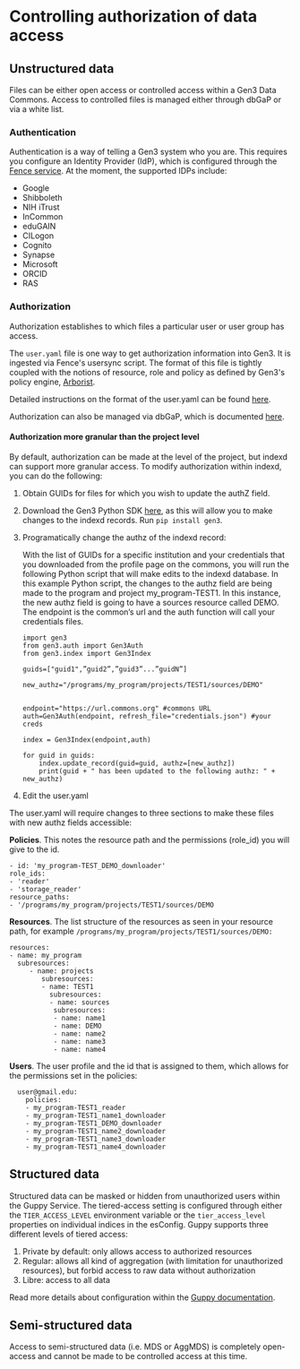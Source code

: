 
# Controlling authorization of data access

## Unstructured data
Files can be either open access or controlled access within a Gen3 Data Commons.  Access to controlled files is managed either through dbGaP or via a white list.



### Authentication

Authentication is a way of telling a Gen3 system who you are.  This requires you configure an Identity Provider (IdP), which is configured through the [Fence service][Fence]. At the moment, the supported IDPs include:   

  *  Google
  *  Shibboleth
  *  NIH iTrust
  *  InCommon
  *  eduGAIN
  *  CILogon
  *  Cognito
  *  Synapse
  *  Microsoft
  *  ORCID
  *  RAS


### Authorization

Authorization establishes to which files a particular user or user group has access.

The `user.yaml` file is one way to get authorization information into Gen3. It is ingested via Fence's usersync script. The format of this file is tightly coupled with the notions of resource, role and policy as defined by Gen3's policy engine, [Arborist][arborist].

Detailed instructions on the format of the user.yaml can be found [here][Fence user.yaml].

Authorization can also be managed via dbGaP, which is documented [here][dbGaP].

#### Authorization more granular than the project level

By default, authorization can be made at the level of the project, but indexd can support more granular access.  To modify authorization within indexd, you can do the following:

1. Obtain GUIDs for files for which you wish to update the authZ field.
2. Download the Gen3 Python SDK [here](https://github.com/uc-cdis/gen3sdk-python), as this will allow you to make changes to the indexd records. Run `pip install gen3`.
3. Programatically change the authz of the indexd record:

    With the list of GUIDs for a specific institution and your credentials that you downloaded from the profile page on the commons, you will run the following Python script that will make edits to the indexd database. In this example Python script, the changes to the authz field are being made to the program and project my_program-TEST1. In this instance, the new authz field is going to have a sources resource called DEMO. The endpoint is the common’s url and the auth function will call your credentials files.

    ```
    import gen3
    from gen3.auth import Gen3Auth
    from gen3.index import Gen3Index

    guids=["guid1",”guid2”,”guid3”...”guidN”]

    new_authz="/programs/my_program/projects/TEST1/sources/DEMO"


    endpoint="https://url.commons.org" #commons URL
    auth=Gen3Auth(endpoint, refresh_file="credentials.json") #your creds

    index = Gen3Index(endpoint,auth)

    for guid in guids:
        index.update_record(guid=guid, authz=[new_authz])
        print(guid + " has been updated to the following authz: " + new_authz)
    ```

4. Edit the user.yaml

The user.yaml will require changes to three sections to make these files with new authz fields accessible:

**Policies**. This notes the resource path and the permissions (role_id) you will give to the id.

```
- id: 'my_program-TEST_DEMO_downloader'
role_ids:
- 'reader'
- 'storage_reader'
resource_paths:
- '/programs/my_program/projects/TEST1/sources/DEMO
```

**Resources**. The list structure of the resources as seen in your resource path, for example
`/programs/my_program/projects/TEST1/sources/DEMO:`

```
resources:
- name: my_program
  subresources:
     - name: projects
    	subresources:
    	- name: TEST1
      	  subresources:
      	  - name: sources
           subresources:
           - name: name1
           - name: DEMO
           - name: name2
           - name: name3
           - name: name4
```

**Users**. The user profile and the id that is assigned to them, which allows for the permissions set in the policies:

```
  user@gmail.edu:
	policies:
	- my_program-TEST1_reader
	- my_program-TEST1_name1_downloader
	- my_program-TEST1_DEMO_downloader
	- my_program-TEST1_name2_downloader
	- my_program-TEST1_name3_downloader
	- my_program-TEST1_name4_downloader
```



## Structured data
Structured data can be masked or hidden from unauthorized users within the Guppy Service.  The tiered-access setting is configured through either the `TIER_ACCESS_LEVEL` environment variable or the `tier_access_level` properties on individual indices in the esConfig. Guppy supports three different levels of tiered access:

1. Private by default: only allows access to authorized resources
2. Regular: allows all kind of aggregation (with limitation for unauthorized resources), but forbid access to raw data without authorization
3. Libre: access to all data

Read more details about configuration within the [Guppy documentation](https://github.com/uc-cdis/guppy?tab=readme-ov-file#tiered-access).

## Semi-structured data
Access to semi-structured data (i.e. MDS or AggMDS) is completely open-access and cannot be made to be controlled access at this time.


[arborist]: https://github.com/uc-cdis/arborist
[Fence]: https://github.com/uc-cdis/fence
[Fence user.yaml]: https://github.com/uc-cdis/fence/blob/master/docs/additional_documentation/user.yaml_guide.md
[dbGaP]: https://github.com/uc-cdis/fence/blob/master/docs/additional_documentation/dbgap_info.md
